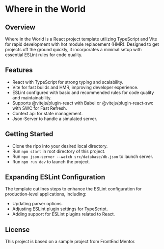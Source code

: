 # Where in the World 
## Overview 
Where in the World is a React project template utilizing TypeScript and Vite for rapid development with hot module replacement (HMR). Designed to get projects off the ground quickly, it incorporates a minimal setup with essential ESLint rules for code quality. 
## Features 
- React with TypeScript for strong typing and scalability. 
- Vite for fast builds and HMR, improving developer experience. 
- ESLint configured with basic and recommended rules for code quality and maintainability. 
- Supports @vitejs/plugin-react with Babel or @vitejs/plugin-react-swc with SWC for Fast Refresh. 
- Context api for state management.
- Json-Server to handle a simulated server.
## Getting Started 
- Clone the ripo into your desired local directory.
- Run `npm start` in root directory of this project.
- Run `npx json-server --watch src/database/db.json` to launch server.
- Run `npm run dev` to launch the project.
## Expanding ESLint Configuration 
The template outlines steps to enhance the ESLint configuration for production-level applications, including: 
- Updating parser options. 
- Adjusting ESLint plugin settings for TypeScript. 
- Adding support for ESLint plugins related to React. 
 ## License 
 This project is based on a sample project from FrontEnd Mentor.
